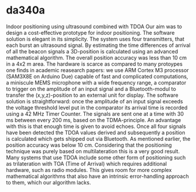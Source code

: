 # da340a
Indoor positioning using ultrasound combined with TDOA 
Our aim was to design a cost-effective prototype for indoor positioning. The software solution is elegant in its simplicity. The system
uses four transmitters, that each burst an ultrasound signal. By estimating the time differences of arrival of all the beacon signals a
3D-position is calculated using an advanced mathematical algorithm. The overall position accuracy was less than 10 cm in a 4x2 m area. The
hardware is scarce as compared to many protoypes one finds in academic reasearch papers: we use ARM Cortex M3 processor (SAM3X8E on
Arduino Due) capable of fast and complicated computations, a miniscule MEMS microphone with a wide frequency range, a comparator to
trigger on the amplitude of an input signal and a Bluetooth-modul to transfer the (x,y,z)-position to an external unit for display. The
software solution is straightforward: once the amplitude of an input signal exceeds the voltage threshold level put in the comparator its
arrival time is recorded using a 42 MHz Timer Counter. The signals are sent one at a time with 30 ms between every 200 ms, based on the
TDMA-principle. An advantage with this is that enough time is given to avoid echoes. Once all four signals have been detected the TDOA
values derived and subsequently a position is calculated which gets shipped out via Bluetooth. As mentioned earlier, the position accuracy
was below 10 cm. Considering that the positioning technique was purely based on multilateration this is a very good result. Many systems
that use TDOA include some other form of positioning such as trilateration with TOA (Time of Arrival) which requires additional hardware,
such as radio modules. This gives room for more complex mathematical algorithms that also have an intrinsic error-handling approach to
them, which our algorithm lacks. 
